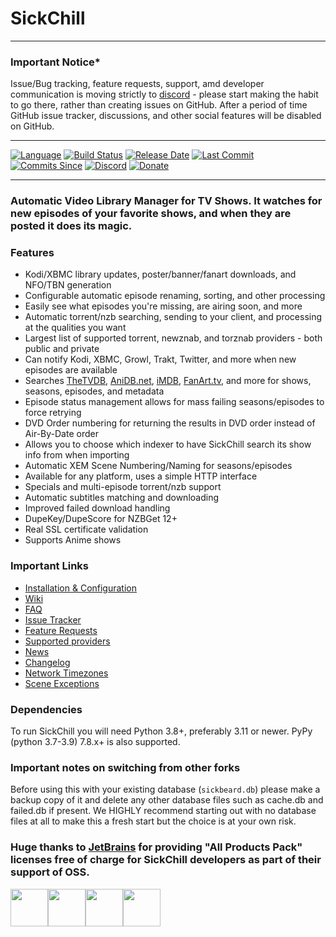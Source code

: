 # SickChill

---

###  Important Notice*
Issue/Bug tracking, feature requests, support, amd developer communication is moving strictly to [discord](https://discord.gg/FXre9qkHwE) - please start making the habit to go there, rather than creating issues on GitHub. After a period of time GitHub issue tracker, discussions, and other social features will be disabled on GitHub.

---
[![Language](https://img.shields.io/github/languages/top/sickchill/sickchill?logo=python&style=plastic)](https://python.org)
[![Build Status](https://img.shields.io/github/actions/workflow/status/sickchill/sickchill/pythonpackage.yml?logo=github&style=plastic)](https://github.com/SickChill/SickChill/actions/workflows/pythonpackage.yml?query=branch%3Amaster)
[![Release Date](https://img.shields.io/github/release-date/sickchill/sickchill?logo=github&style=plastic)](https://github.com/SickChill/sickchill/releases)
[![Last Commit](https://img.shields.io/github/last-commit/sickchill/sickchill?logo=github&style=plastic)](https://github.com/SickChill/sickchill/commits/master)
[![Commits Since](https://img.shields.io/github/commits-since/sickchill/sickchill/latest/develop?logo=github&sort=date&style=plastic)](https://github.com/SickChill/sickchill/commits/master)
[![Discord](https://img.shields.io/discord/502612977271439372?label=Discord&logo=discord&style=plastic)](https://discord.gg/FXre9qkHwE)
[![Donate](https://img.shields.io/badge/$_donations-needed-green.svg?style=plastic)](https://github.com/SickChill/SickChill/wiki/Donations)

---

### Automatic Video Library Manager for TV Shows. It watches for new episodes of your favorite shows, and when they are posted it does its magic.

### Features
 - Kodi/XBMC library updates, poster/banner/fanart downloads, and NFO/TBN generation
 - Configurable automatic episode renaming, sorting, and other processing
 - Easily see what episodes you're missing, are airing soon, and more
 - Automatic torrent/nzb searching, sending to your client, and processing at the qualities you want
 - Largest list of supported torrent, newznab, and torznab providers - both public and private
 - Can notify Kodi, XBMC, Growl, Trakt, Twitter, and more when new episodes are available
 - Searches [TheTVDB](https://thetvdb.com), [AniDB.net](https://anidb.net), [iMDB](https://imdb.com), [FanArt.tv](https://fanart.tv), and more for shows, seasons, episodes, and metadata
 - Episode status management allows for mass failing seasons/episodes to force retrying
 - DVD Order numbering for returning the results in DVD order instead of Air-By-Date order
 - Allows you to choose which indexer to have SickChill search its show info from when importing
 - Automatic XEM Scene Numbering/Naming for seasons/episodes
 - Available for any platform, uses a simple HTTP interface
 - Specials and multi-episode torrent/nzb support
 - Automatic subtitles matching and downloading
 - Improved failed download handling
 - DupeKey/DupeScore for NZBGet 12+
 - Real SSL certificate validation
 - Supports Anime shows

### Important Links
* [Installation & Configuration](https://github.com/SickChill/SickChill/wiki/Installation-&-Configuration-Guides)
* [Wiki](https://github.com/SickChill/SickChill/wiki)
* [FAQ](https://github.com/SickChill/SickChill/wiki/FAQ%27s-and-Fixes)
* [Issue Tracker](https://discord.gg/FXre9qkHwE)
* [Feature Requests](https://discord.gg/FXre9qkHwE)
* [Supported providers](https://github.com/SickChill/SickChill/wiki/SickChill-Search-Providers)
* [News](https://github.com/SickChill/sickchill.github.io/blob/master/sickchill-news/news.md)
* [Changelog](https://github.com/SickChill/sickchill.github.io/blob/master/sickchill-news/CHANGES.md)
* [Network Timezones](https://github.com/SickChill/sickchill.github.io/tree/master/sb_network_timezones)
* [Scene Exceptions](https://github.com/SickChill/sickchill.github.io/tree/master/scene_exceptions)

### Dependencies

To run SickChill you will need Python 3.8+, preferably 3.11 or newer. PyPy (python 3.7-3.9) 7.8.x+ is also supported.

### Important notes on switching from other forks

Before using this with your existing database (`sickbeard.db`) please make a backup copy of it and delete any other database files such as cache.db and failed.db if present.
We HIGHLY recommend starting out with no database files at all to make this a fresh start but the choice is at your own risk.

### Huge thanks to [JetBrains](https://jb.gg/OpenSourceSupport) for providing "All Products Pack" licenses free of charge for SickChill developers as part of their support of OSS.
<a href="https://jb.gg/OpenSourceSupport"><img src="https://resources.jetbrains.com/storage/products/company/brand/logos/jb_beam.svg" width="60" height="60"><img src="https://resources.jetbrains.com/storage/products/company/brand/logos/jb_square.svg" width="60" height="60"><img src="https://resources.jetbrains.com/storage/products/company/brand/logos/PyCharm_icon.svg" width="60" height="60"><img src="https://resources.jetbrains.com/storage/products/company/brand/logos/IntelliJ_IDEA_icon.svg" width="60" height="60"></a>
